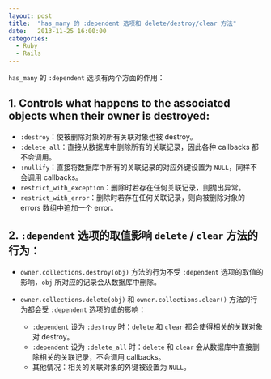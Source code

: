 ```yaml
---
layout: post
title:  "has_many 的 :dependent 选项和 delete/destroy/clear 方法"
date:   2013-11-25 16:00:00
categories: 
  - Ruby
  - Rails
---
```


`has_many` 的 `:dependent` 选项有两个方面的作用：

## 1. Controls what happens to the associated objects when their owner is destroyed:

* `:destroy`：使被删除对象的所有关联对象也被 destroy。
* `:delete_all`：直接从数据库中删除所有的关联记录，因此各种 callbacks 都不会调用。
* `:nullify`：直接将数据库中所有的关联记录的对应外键设置为 `NULL`，同样不会调用 callbacks。
* `restrict_with_exception`：删除时若存在任何关联记录，则抛出异常。
* `restrict_with_error`：删除时若存在任何关联记录，则向被删除对象的 errors 数组中追加一个 error。

## 2. `:dependent` 选项的取值影响 `delete` / `clear` 方法的行为：

* `owner.collections.destroy(obj)` 方法的行为不受 `:dependent` 选项的取值的影响，`obj` 所对应的记录会从数据库中删除。

* `owner.collections.delete(obj)` 和 `owner.collections.clear()` 方法的行为都会受 `:dependent` 选项的值的影响：

  - `:dependent` 设为 `:destroy` 时：`delete` 和 `clear` 都会使得相关的关联对象对 destroy。
  - `:dependent` 设为 `:delete_all` 时：`delete` 和 `clear` 会从数据库中直接删除相关的关联记录，不会调用 callbacks。
  - 其他情况：相关的关联对象的外键被设置为 `NULL`。
